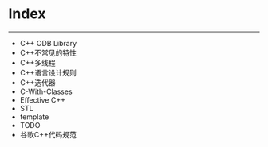 Index
=====


--------------------

* C++ ODB Library
* C++不常见的特性
* C++多线程
* C++语言设计规则
* C++迭代器
* C-With-Classes
* Effective C++
* STL
* template
* TODO
* 谷歌C++代码规范
